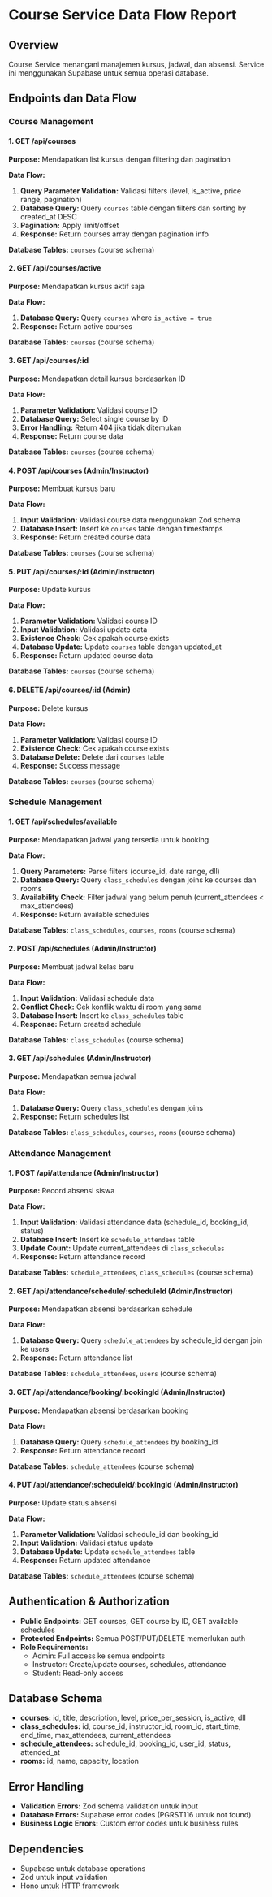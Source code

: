 # Course Service Data Flow Report

## Overview
Course Service menangani manajemen kursus, jadwal, dan absensi. Service ini menggunakan Supabase untuk semua operasi database.

## Endpoints dan Data Flow

### Course Management

#### 1. GET /api/courses
**Purpose:** Mendapatkan list kursus dengan filtering dan pagination

**Data Flow:**
1. **Query Parameter Validation:** Validasi filters (level, is_active, price range, pagination)
2. **Database Query:** Query `courses` table dengan filters dan sorting by created_at DESC
3. **Pagination:** Apply limit/offset
4. **Response:** Return courses array dengan pagination info

**Database Tables:** `courses` (course schema)

#### 2. GET /api/courses/active
**Purpose:** Mendapatkan kursus aktif saja

**Data Flow:**
1. **Database Query:** Query `courses` where `is_active = true`
2. **Response:** Return active courses

**Database Tables:** `courses` (course schema)

#### 3. GET /api/courses/:id
**Purpose:** Mendapatkan detail kursus berdasarkan ID

**Data Flow:**
1. **Parameter Validation:** Validasi course ID
2. **Database Query:** Select single course by ID
3. **Error Handling:** Return 404 jika tidak ditemukan
4. **Response:** Return course data

**Database Tables:** `courses` (course schema)

#### 4. POST /api/courses (Admin/Instructor)
**Purpose:** Membuat kursus baru

**Data Flow:**
1. **Input Validation:** Validasi course data menggunakan Zod schema
2. **Database Insert:** Insert ke `courses` table dengan timestamps
3. **Response:** Return created course data

**Database Tables:** `courses` (course schema)

#### 5. PUT /api/courses/:id (Admin/Instructor)
**Purpose:** Update kursus

**Data Flow:**
1. **Parameter Validation:** Validasi course ID
2. **Input Validation:** Validasi update data
3. **Existence Check:** Cek apakah course exists
4. **Database Update:** Update `courses` table dengan updated_at
5. **Response:** Return updated course data

**Database Tables:** `courses` (course schema)

#### 6. DELETE /api/courses/:id (Admin)
**Purpose:** Delete kursus

**Data Flow:**
1. **Parameter Validation:** Validasi course ID
2. **Existence Check:** Cek apakah course exists
3. **Database Delete:** Delete dari `courses` table
4. **Response:** Success message

**Database Tables:** `courses` (course schema)

### Schedule Management

#### 1. GET /api/schedules/available
**Purpose:** Mendapatkan jadwal yang tersedia untuk booking

**Data Flow:**
1. **Query Parameters:** Parse filters (course_id, date range, dll)
2. **Database Query:** Query `class_schedules` dengan joins ke courses dan rooms
3. **Availability Check:** Filter jadwal yang belum penuh (current_attendees < max_attendees)
4. **Response:** Return available schedules

**Database Tables:** `class_schedules`, `courses`, `rooms` (course schema)

#### 2. POST /api/schedules (Admin/Instructor)
**Purpose:** Membuat jadwal kelas baru

**Data Flow:**
1. **Input Validation:** Validasi schedule data
2. **Conflict Check:** Cek konflik waktu di room yang sama
3. **Database Insert:** Insert ke `class_schedules` table
4. **Response:** Return created schedule

**Database Tables:** `class_schedules` (course schema)

#### 3. GET /api/schedules (Admin/Instructor)
**Purpose:** Mendapatkan semua jadwal

**Data Flow:**
1. **Database Query:** Query `class_schedules` dengan joins
2. **Response:** Return schedules list

**Database Tables:** `class_schedules`, `courses`, `rooms` (course schema)

### Attendance Management

#### 1. POST /api/attendance (Admin/Instructor)
**Purpose:** Record absensi siswa

**Data Flow:**
1. **Input Validation:** Validasi attendance data (schedule_id, booking_id, status)
2. **Database Insert:** Insert ke `schedule_attendees` table
3. **Update Count:** Update current_attendees di `class_schedules`
4. **Response:** Return attendance record

**Database Tables:** `schedule_attendees`, `class_schedules` (course schema)

#### 2. GET /api/attendance/schedule/:scheduleId (Admin/Instructor)
**Purpose:** Mendapatkan absensi berdasarkan schedule

**Data Flow:**
1. **Database Query:** Query `schedule_attendees` by schedule_id dengan join ke users
2. **Response:** Return attendance list

**Database Tables:** `schedule_attendees`, `users` (course schema)

#### 3. GET /api/attendance/booking/:bookingId (Admin/Instructor)
**Purpose:** Mendapatkan absensi berdasarkan booking

**Data Flow:**
1. **Database Query:** Query `schedule_attendees` by booking_id
2. **Response:** Return attendance record

**Database Tables:** `schedule_attendees` (course schema)

#### 4. PUT /api/attendance/:scheduleId/:bookingId (Admin/Instructor)
**Purpose:** Update status absensi

**Data Flow:**
1. **Parameter Validation:** Validasi schedule_id dan booking_id
2. **Input Validation:** Validasi status update
3. **Database Update:** Update `schedule_attendees` table
4. **Response:** Return updated attendance

**Database Tables:** `schedule_attendees` (course schema)

## Authentication & Authorization
- **Public Endpoints:** GET courses, GET course by ID, GET available schedules
- **Protected Endpoints:** Semua POST/PUT/DELETE memerlukan auth
- **Role Requirements:**
  - Admin: Full access ke semua endpoints
  - Instructor: Create/update courses, schedules, attendance
  - Student: Read-only access

## Database Schema
- **courses:** id, title, description, level, price_per_session, is_active, dll
- **class_schedules:** id, course_id, instructor_id, room_id, start_time, end_time, max_attendees, current_attendees
- **schedule_attendees:** schedule_id, booking_id, user_id, status, attended_at
- **rooms:** id, name, capacity, location

## Error Handling
- **Validation Errors:** Zod schema validation untuk input
- **Database Errors:** Supabase error codes (PGRST116 untuk not found)
- **Business Logic Errors:** Custom error codes untuk business rules

## Dependencies
- Supabase untuk database operations
- Zod untuk input validation
- Hono untuk HTTP framework